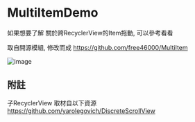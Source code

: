 # MultiItemDemo
如果想要了解 關於跨RecyclerView的Item拖動, 可以參考看看

取自開源模組, 修改而成
https://github.com/free46000/MultiItem


![image](http://i.imgur.com/ern4sbq.jpg)  

附註
--------
子RecyclerView 取材自以下資源
https://github.com/yarolegovich/DiscreteScrollView
